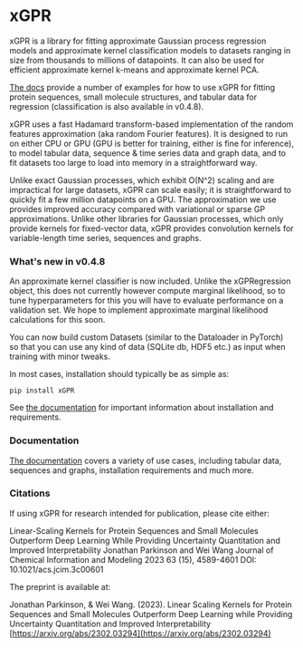 # xGPR

xGPR is a library for fitting approximate Gaussian process regression
models and approximate kernel classification models to datasets ranging
in size from thousands to millions of datapoints. It can also be used
for efficient approximate kernel k-means and approximate kernel PCA.

[The docs](https://xgpr.readthedocs.io/en/latest/) provide a number of
examples for how to use xGPR for fitting protein sequences, small
molecule structures, and tabular data for regression (classification
is also available in v0.4.8).

xGPR uses a fast Hadamard transform-based implementation of the random features
approximation (aka random Fourier features). It is designed to run on either CPU
or GPU (GPU is better for training, either is fine for inference),
to model tabular data, sequence & time series data and graph data, and to
fit datasets too large to load into memory in a straightforward way.

Unlike exact Gaussian processes, which exhibit O(N^2) scaling
and are impractical for large datasets, xGPR can scale easily;
it is straightforward to quickly fit a few million datapoints
on a GPU. The approximation we use provides improved accuracy
compared with variational or sparse GP approximations.
Unlike other libraries for Gaussian processes,
which only provide kernels for fixed-vector data,
xGPR provides convolution kernels for variable-length time series,
sequences and graphs.

### What's new in v0.4.8
An approximate kernel classifier is now included. Unlike the xGPRegression
object, this does not currently however compute marginal likelihood, so
to tune hyperparameters for this you will have to evaluate performance
on a validation set. We hope to implement approximate marginal likelihood
calculations for this soon.

You can now build custom Datasets (similar to the Dataloader in PyTorch)
so that you can use any kind of data (SQLite db, HDF5 etc.) as input
when training with minor tweaks.

In most cases, installation should typically be as simple as:
```
pip install xGPR
```
See [the documentation](https://xgpr.readthedocs.io/en/latest/) for important
information about installation and requirements.


### Documentation

[The documentation](https://xgpr.readthedocs.io/en/latest/) covers a variety of use cases, including tabular data,
sequences and graphs, installation requirements and much more.

### Citations

If using xGPR for research intended for publication, please cite either:


Linear-Scaling Kernels for Protein Sequences and Small Molecules Outperform Deep Learning While Providing Uncertainty Quantitation and Improved Interpretability
Jonathan Parkinson and Wei Wang
Journal of Chemical Information and Modeling 2023 63 (15), 4589-4601
DOI: 10.1021/acs.jcim.3c00601 

The preprint is available at:

Jonathan Parkinson, & Wei Wang. (2023). Linear Scaling Kernels for Protein Sequences and Small Molecules Outperform
Deep Learning while Providing Uncertainty Quantitation and Improved Interpretability
[https://arxiv.org/abs/2302.03294](https://arxiv.org/abs/2302.03294)
